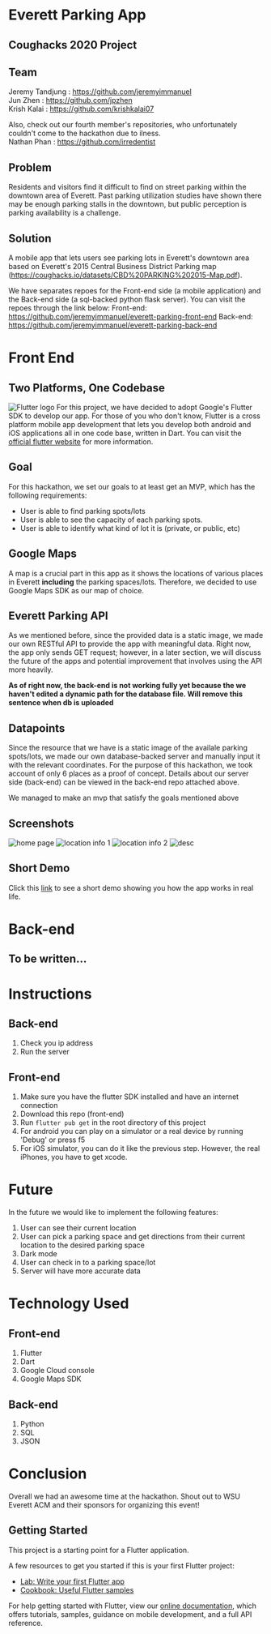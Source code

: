 # Everett Parking App
## Coughacks 2020 Project

## Team
Jeremy Tandjung : https://github.com/jeremyimmanuel <br>
Jun Zhen        : https://github.com/jpzhen <br>
Krish Kalai     : https://github.com/krishkalai07 <br>

Also, check out our fourth member's repositories, who unfortunately couldn't come to the hackathon due to ilness.<br>
Nathan Phan : https://github.com/irredentist

## Problem
Residents and visitors find it difficult to find on street parking within the downtown area of Everett. Past parking utilization studies have shown there may be enough parking stalls in the downtown, but public perception is parking availability is a challenge.

## Solution
A mobile app that lets users see parking lots in Everett's downtown area based on Everett's 2015 Central Business District Parking map (https://coughacks.io/datasets/CBD%20PARKING%202015-Map.pdf).

We have separates repoes for the Front-end side (a mobile application) and the Back-end side (a sql-backed python flask server). You can visit the repoes through the link below:
Front-end:  https://github.com/jeremyimmanuel/everett-parking-front-end
Back-end:   https://github.com/jeremyimmanuel/everett-parking-back-end

# Front End
## Two Platforms, One Codebase
![Flutter logo](https://flutter.dev/assets/flutter-lockup-c13da9c9303e26b8d5fc208d2a1fa20c1ef47eb021ecadf27046dea04c0cebf6.png)
For this project, we have decided to adopt Google's Flutter SDK to develop our app. For those of you who don't know, Flutter is a cross platform mobile app development that lets you develop both android and iOS applications all in one code base, written in Dart. You can visit the [official flutter website](https://flutter.dev) for more information.

## Goal
For this hackathon, we set our goals to at least get an MVP, which has the following requirements:
* User is able to find parking spots/lots
* User is able to see the capacity of each parking spots.
* User is able to identify what kind of lot it is (private, or public, etc)

## Google Maps
A map is a crucial part in this app as it shows the locations of various places in Everett __including__ the parking spaces/lots. Therefore, we decided to use Google Maps SDK as our map of choice.

## Everett Parking API
As we mentioned before, since the provided data is a static image, we made our own RESTful API to provide the app with meaningful data. Right now, the app only sends GET request; however, in a later section, we will discuss the future of the apps and potential improvement that involves using the API more heavily. 

__As of right now, the back-end is not working fully yet because the we haven't edited a dynamic path for the database file. Will remove this sentence when db is uploaded__

## Datapoints
Since the resource that we have is a static image of the availale parking spots/lots, we made our own database-backed server and manually input it with the relevant coordinates. For the purpose of this hackathon, we took account of only 6 places as a proof of concept. Details about our server side (back-end) can be viewed in the back-end repo attached above.

We managed to make an mvp that satisfy the goals mentioned above

## Screenshots
![home page](homepage.PNG) ![location info 1](locInfo1.PNG) ![location info 2](locInfo2.PNG) ![desc](desc.PNG)

## Short Demo
Click this [link](https://youtu.be/dDfc4tU8x98) to see a short demo showing you how the app works in real life.

# Back-end
## To be written...

# Instructions
## Back-end
1. Check you ip address
2. Run the server

## Front-end
1. Make sure you have the flutter SDK installed and have an internet connection
2. Download this repo (front-end)
3. Run `flutter pub get` in the root directory of this project
4. For android you can play on a simulator or a real device by running 'Debug' or press f5
5. For iOS simulator, you can do it like the previous step. However, the real iPhones, you have to get xcode.

# Future 
In the future we would like to implement the following features:
1. User can see their current location
2. User can pick a parking space and get directions from their current location to the desired parking space
3. Dark mode
4. User can check in to a parking space/lot
5. Server will have more accurate data

# Technology Used
## Front-end
1. Flutter
2. Dart
3. Google Cloud console
4. Google Maps SDK

## Back-end
1. Python
2. SQL
3. JSON

# Conclusion
Overall we had an awesome time at the hackathon. Shout out to WSU Everett ACM and their sponsors for organizing this event! 


## Getting Started

This project is a starting point for a Flutter application.

A few resources to get you started if this is your first Flutter project:

- [Lab: Write your first Flutter app](https://flutter.dev/docs/get-started/codelab)
- [Cookbook: Useful Flutter samples](https://flutter.dev/docs/cookbook)

For help getting started with Flutter, view our
[online documentation](https://flutter.dev/docs), which offers tutorials,
samples, guidance on mobile development, and a full API reference.
